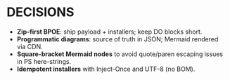 # DECISIONS

- **Zip-first BPOE**: ship payload + installers; keep DO blocks short.
- **Programmatic diagrams**: source of truth in JSON; Mermaid rendered via CDN.
- **Square-bracket Mermaid nodes** to avoid quote/paren escaping issues in PS here-strings.
- **Idempotent installers** with Inject-Once and UTF-8 (no BOM).